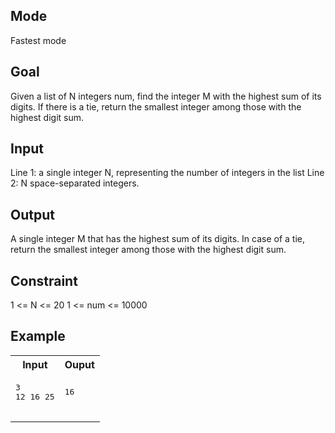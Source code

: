## Mode
Fastest mode

## Goal
Given a list of N integers num, find the integer M with the highest sum of its digits. If there is a tie, return the smallest integer among those with the highest digit sum.

## Input
Line 1: a single integer N, representing the number of integers in the list
Line 2: N space-separated integers.

## Output
A single integer M that has the highest sum of its digits. In case of a tie, return the smallest integer among those with the highest digit sum.

## Constraint
1 <\= N <\= 20
1 <\= num <\= 10000

## Example
<table>
  <tr>
    <th>Input</th>
    <th>Ouput</th>
  </tr>
  <tr>
    <td>
      <pre>
3
12 16 25
      </pre>
    </td>
    <td>
     <pre>
16
     </pre>
    </td>
  </tr>
</table>
